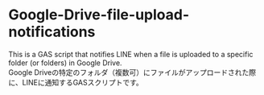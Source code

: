 # Google-Drive-file-upload-notifications
This is a GAS script that notifies LINE when a file is uploaded to a specific folder (or folders) in Google Drive.  
Google Driveの特定のフォルダ（複数可）にファイルがアップロードされた際に、LINEに通知するGASスクリプトです。
